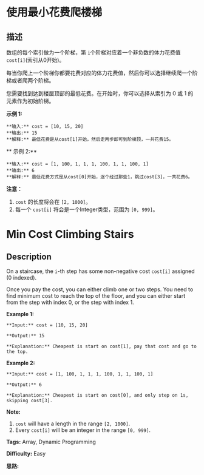 # 使用最小花费爬楼梯

## 描述

数组的每个索引做为一个阶梯，第 `i`个阶梯对应着一个非负数的体力花费值 `cost[i]`(索引从0开始)。

每当你爬上一个阶梯你都要花费对应的体力花费值，然后你可以选择继续爬一个阶梯或者爬两个阶梯。

您需要找到达到楼层顶部的最低花费。在开始时，你可以选择从索引为 0 或 1 的元素作为初始阶梯。

**示例  1:**

    
    
    **输入:** cost = [10, 15, 20]
    **输出:** 15
    **解释:** 最低花费是从cost[1]开始，然后走两步即可到阶梯顶，一共花费15。
    

**  示例 2:**

    
    
    **输入:** cost = [1, 100, 1, 1, 1, 100, 1, 1, 100, 1]
    **输出:** 6
    **解释:** 最低花费方式是从cost[0]开始，逐个经过那些1，跳过cost[3]，一共花费6。
    

**注意：**

  1. `cost` 的长度将会在 `[2, 1000]`。
  2. 每一个 `cost[i]` 将会是一个Integer类型，范围为 `[0, 999]`。



# Min Cost Climbing Stairs

## Description



On a staircase, the `i`-th step has some non-negative cost `cost[i]` assigned (0 indexed).

Once you pay the cost, you can either climb one or two steps. You need to find minimum cost to reach the top of the floor, and you can either start from the step with index 0, or the step with index 1.

**Example 1:**  

    
    
    **Input:** cost = [10, 15, 20]
    **Output:** 15
    **Explanation:** Cheapest is start on cost[1], pay that cost and go to the top.
    

**Example 2:**  

    
    
    **Input:** cost = [1, 100, 1, 1, 1, 100, 1, 1, 100, 1]
    **Output:** 6
    **Explanation:** Cheapest is start on cost[0], and only step on 1s, skipping cost[3].
    

**Note:**  

  1. `cost` will have a length in the range `[2, 1000]`.
  2. Every `cost[i]` will be an integer in the range `[0, 999]`.


**Tags:** Array, Dynamic Programming

**Difficulty:** Easy

**思路:**
